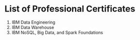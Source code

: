 # List of Professional Certificates

1. IBM Data Engineering
1. IBM Data Warehouse
1. IBM NoSQL, Big Data, and Spark Foundations

